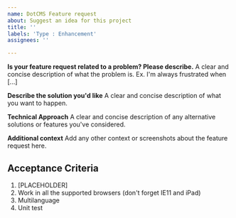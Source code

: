 ```yaml
---
name: DotCMS Feature request
about: Suggest an idea for this project
title: ''
labels: 'Type : Enhancement'
assignees: ''

---
```


**Is your feature request related to a problem? Please describe.**
A clear and concise description of what the problem is. Ex. I'm always frustrated when [...]

**Describe the solution you'd like**
A clear and concise description of what you want to happen.

**Technical Approach**
A clear and concise description of any alternative solutions or features you've considered.

**Additional context**
Add any other context or screenshots about the feature request here.

## Acceptance Criteria
1. [PLACEHOLDER]
2. Work in all the supported browsers (don't forget IE11 and iPad)
3. Multilanguage
4. Unit test
